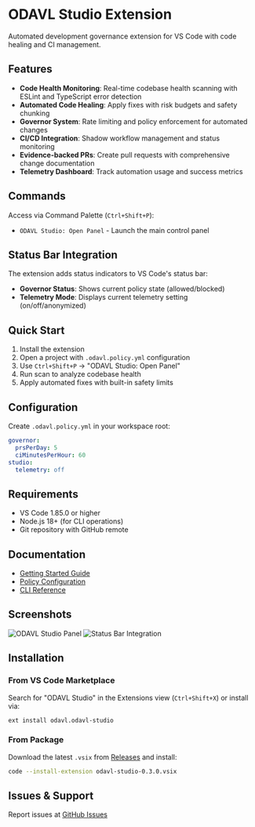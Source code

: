 # ODAVL Studio Extension

Automated development governance extension for VS Code with code healing and CI management.

## Features

- **Code Health Monitoring**: Real-time codebase health scanning with ESLint and TypeScript error detection
- **Automated Code Healing**: Apply fixes with risk budgets and safety chunking
- **Governor System**: Rate limiting and policy enforcement for automated changes
- **CI/CD Integration**: Shadow workflow management and status monitoring
- **Evidence-backed PRs**: Create pull requests with comprehensive change documentation
- **Telemetry Dashboard**: Track automation usage and success metrics

## Commands

Access via Command Palette (`Ctrl+Shift+P`):

- `ODAVL Studio: Open Panel` - Launch the main control panel

## Status Bar Integration

The extension adds status indicators to VS Code's status bar:
- **Governor Status**: Shows current policy state (allowed/blocked)
- **Telemetry Mode**: Displays current telemetry setting (on/off/anonymized)

## Quick Start

1. Install the extension
2. Open a project with `.odavl.policy.yml` configuration
3. Use `Ctrl+Shift+P` → "ODAVL Studio: Open Panel"
4. Run scan to analyze codebase health
5. Apply automated fixes with built-in safety limits

## Configuration

Create `.odavl.policy.yml` in your workspace root:

```yaml
governor:
  prsPerDay: 5
  ciMinutesPerHour: 60
studio:
  telemetry: off
```

## Requirements

- VS Code 1.85.0 or higher
- Node.js 18+ (for CLI operations)
- Git repository with GitHub remote

## Documentation

- [Getting Started Guide](https://github.com/Monawlo812/odavl_studio/blob/main/docs/getting-started.md)
- [Policy Configuration](https://github.com/Monawlo812/odavl_studio/blob/main/odavl.policy.yml.sample)
- [CLI Reference](https://github.com/Monawlo812/odavl_studio/tree/main/apps/cli)

## Screenshots

![ODAVL Studio Panel](https://github.com/Monawlo812/odavl_studio/raw/main/docs/media/vscode-panel.png)
![Status Bar Integration](https://github.com/Monawlo812/odavl_studio/raw/main/docs/media/status-bar.png)

## Installation

### From VS Code Marketplace
Search for "ODAVL Studio" in the Extensions view (`Ctrl+Shift+X`) or install via:
```
ext install odavl.odavl-studio
```

### From Package
Download the latest `.vsix` from [Releases](https://github.com/Monawlo812/odavl_studio/releases) and install:
```bash
code --install-extension odavl-studio-0.3.0.vsix
```

## Issues & Support

Report issues at [GitHub Issues](https://github.com/Monawlo812/odavl_studio/issues)